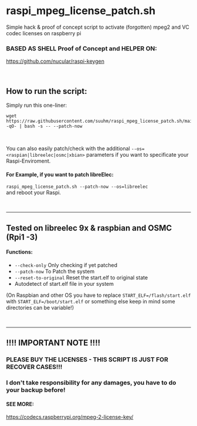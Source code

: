 # raspi_mpeg_license_patch.sh
Simple hack & proof of concept script to activate (forgotten) mpeg2 and VC codec licenses on raspberry pi 

### BASED AS SHELL Proof of Concept and HELPER ON:
https://github.com/nucular/raspi-keygen

<br/>

## How to run the script:
Simply run this one-liner: 
```
wget https://raw.githubusercontent.com/suuhm/raspi_mpeg_license_patch.sh/main/raspi_mpeg_license_patch.sh -qO- | bash -s -- --patch-now
```
<br/>

You can also easily patch/check with the additional ```--os=<raspian|libreelec|osmc|xbian>``` parameters if you want to specificate your Raspi-Enviroment.
#### For Example, if you want to patch libreElec:
```raspi_mpeg_license_patch.sh --patch-now --os=libreelec```
<br/>
and reboot your Raspi.

<br/>
<hr>

## Tested on libreelec 9x & raspbian and OSMC (Rpi1 -3)
#### Functions:
- ```--check-only``` Only checking if yet patched
- ```--patch-now``` To Patch the system
- ```--reset-to-original``` Reset the start.elf to original state
- Autodetect of start.elf file in your system

(On Raspbian and other OS you have to replace ```START_ELF=/flash/start.elf``` with ```START_ELF=/boot/start.elf``` or something else keep in mind some directories can be variable!)

<br/>
<hr>

## !!!! IMPORTANT NOTE !!!!
### PLEASE BUY THE LICENSES - THIS SCRIPT IS JUST FOR RECOVER CASES!!!

### I don't take responsibility for any damages, you have to do your backup before!

#### SEE MORE:
https://codecs.raspberrypi.org/mpeg-2-license-key/
